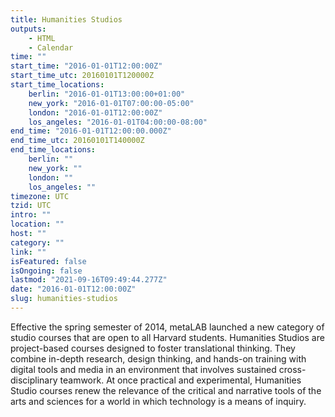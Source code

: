```yaml
---
title: Humanities Studios
outputs:
    - HTML
    - Calendar
time: ""
start_time: "2016-01-01T12:00:00Z"
start_time_utc: 20160101T120000Z
start_time_locations:
    berlin: "2016-01-01T13:00:00+01:00"
    new_york: "2016-01-01T07:00:00-05:00"
    london: "2016-01-01T12:00:00Z"
    los_angeles: "2016-01-01T04:00:00-08:00"
end_time: "2016-01-01T12:00:00.000Z"
end_time_utc: 20160101T140000Z
end_time_locations:
    berlin: ""
    new_york: ""
    london: ""
    los_angeles: ""
timezone: UTC
tzid: UTC
intro: ""
location: ""
host: ""
category: ""
link: ""
isFeatured: false
isOngoing: false
lastmod: "2021-09-16T09:49:44.277Z"
date: "2016-01-01T12:00:00Z"
slug: humanities-studios
---
```

Effective the spring semester of 2014, metaLAB launched a new category of studio courses that are open to all Harvard students. Humanities Studios are project-based courses designed to foster translational thinking. They combine in-depth research, design thinking, and hands-on training with digital tools and media in an environment that involves sustained cross-disciplinary teamwork. At once practical and experimental, Humanities Studio courses renew the relevance of the critical and narrative tools of the arts and sciences for a world in which technology is a means of inquiry.